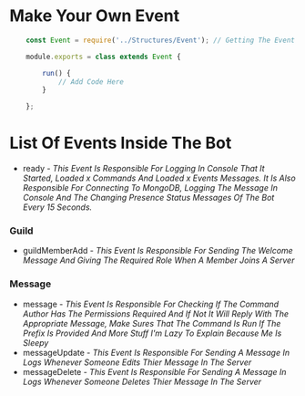 # Make Your Own Event

```javascript
    const Event = require('../Structures/Event'); // Getting The Event Handler

    module.exports = class extends Event {

	    run() {
            // Add Code Here
        }

    };
```

# List Of Events Inside The Bot

* ready - *This Event Is Responsible For Logging In Console That It Started, Loaded x Commands And Loaded x Events Messages. It Is Also Responsible For Connecting To MongoDB, Logging The Message In Console And The Changing Presence Status Messages Of The Bot Every 15 Seconds.*

### Guild

* guildMemberAdd - *This Event Is Responsible For Sending The Welcome Message And Giving The Required Role When A Member Joins A Server*

### Message

* message - *This Event Is Responsible For Checking If The Command Author Has The Permissions Required And If Not It Will Reply With The Appropriate Message, Make Sures That The Command Is Run If The Prefix Is Provided And More Stuff I'm Lazy To Explain Because Me Is Sleepy*
* messageUpdate - *This Event Is Responsible For Sending A Message In Logs Whenever Someone Edits Thier Message In The Server*
* messageDelete - *This Event Is Responsible For Sending A Message In Logs Whenever Someone Deletes Thier Message In The Server*
